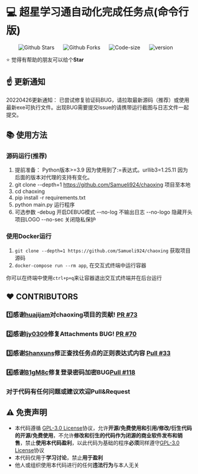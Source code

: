# :computer: 超星学习通自动化完成任务点(命令行版)

<p align="center">
    <a href="https://github.com/Samueli924/chaoxing" target="_blank" style="margin-right: 20px; font-style: normal; text-decoration: none;">
        <img src="https://img.shields.io/github/stars/Samueli924/chaoxing" alt="Github Stars" />
    </a>
    <a href="https://github.com/Samueli924/chaoxing" target="_blank" style="margin-right: 20px; font-style: normal; text-decoration: none;">
        <img src="https://img.shields.io/github/forks/Samueli924/chaoxing" alt="Github Forks" />
    </a>
    <a href="https://github.com/Samueli924/chaoxing" target="_blank" style="margin-right: 20px; font-style: normal; text-decoration: none;">
        <img src="https://img.shields.io/github/languages/code-size/Samueli924/chaoxing" alt="Code-size" />
    </a>
    <a href="https://github.com/Samueli924/chaoxing" target="_blank" style="margin-right: 20px; font-style: normal; text-decoration: none;">
        <img src="https://img.shields.io/github/v/release/Samueli924/chaoxing?display_name=tag&sort=semver" alt="version" />
    </a>
</p>

:star: 觉得有帮助的朋友可以给个**Star**

## :point_up: 更新通知  
20220426更新通知： 已尝试修复验证码BUG，请拉取最新源码（推荐）或使用最新exe可执行文件。出现BUG需要提交Issue的请携带运行截图与日志文件一起提交。  

## :books: 使用方法

### 源码运行(推荐)
1. 提前准备： Python版本>=3.9 因为使用到了:=表达式。urllib3=1.25.11 因为后面的版本对代理的支持有变化。
2. git clone --depth=1 https://github.com/Samueli924/chaoxing 项目至本地
3. cd chaoxing
4. pip install -r requirements.txt
5. python main.py 运行程序
6. 可选参数 -debug 开启DEBUG模式 --no-log 不输出日志 --no-logo 隐藏开头项目LOGO --no-sec 关闭隐私保护

### 使用Docker运行
1. `git clone --depth=1 https://github.com/Samueli924/chaoxing` 获取项目源码
2. `docker-compose run --rm app`, 在交互式终端中运行容器

你可以在终端中使用`ctrl+p+q`来让容器退出交互式终端并在后台运行

## :heart: CONTRIBUTORS  
### :one:感谢[huajijam](https://github.com/huajijam)对chaoxing项目的贡献! [PR #73](https://github.com/Samueli924/chaoxing/pull/73)
### :two:感谢[ljy0309](https://github.com/lyj0309)修复Attachments BUG! [PR #70](https://github.com/Samueli924/chaoxing/pull/70)
### :three:感谢[Shanxuns](https://github.com/Shanxuns)修正查找任务点的正则表达式内容 [Pull #33](https://github.com/Samueli924/chaoxing/pull/33)  
### :four:感谢[B1gM8c](https://github.com/B1gM8c)修复登录密码加密BUG[Pull #118](https://github.com/Samueli924/chaoxing/pull/118)  
### 对于代码有任何问题或建议欢迎Pull&Request  


## :warning: 免责声明  
- 本代码遵循 [GPL-3.0 License](https://github.com/Samueli924/chaoxing/blob/main/LICENSE)协议，允许**开源/免费使用和引用/修改/衍生代码的开源/免费使用**，不允许**修改和衍生的代码作为闭源的商业软件发布和销售**，禁止**使用本代码盈利**，以此代码为基础的程序**必须**同样遵守[GPL-3.0 License](https://github.com/Samueli924/chaoxing/blob/main/LICENSE)协议  
- 本代码仅用于**学习讨论**，禁止**用于盈利**  
- 他人或组织使用本代码进行的任何**违法行为**与本人无关  
